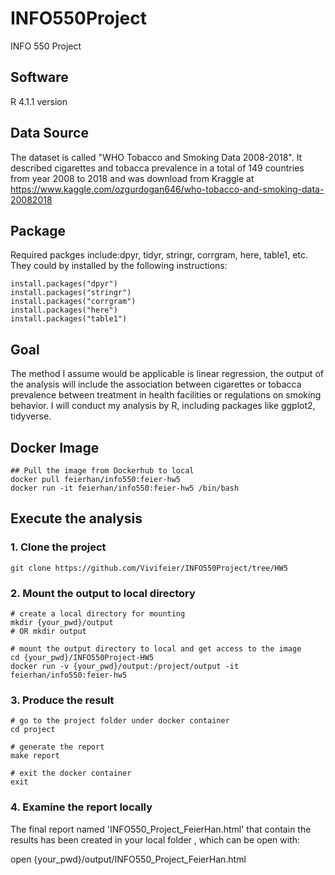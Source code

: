 # INFO550Project
INFO 550 Project

## Software
   R 4.1.1 version

## Data Source

   The dataset is called "WHO Tobacco and Smoking Data 2008-2018". It described cigarettes and tobacca prevalence in a total of 149 countries from year 2008 to 2018 and was download from Kraggle at https://www.kaggle.com/ozgurdogan646/who-tobacco-and-smoking-data-20082018

## Package
  Required packges include:dpyr, tidyr, stringr, corrgram, here, table1, etc.
  They could by installed by the following instructions:
  
```
install.packages("dpyr")
install.packages("stringr")
install.packages("corrgram")
install.packages("here")
install.packages("table1")
```
## Goal
  The method I assume would be applicable is linear regression, the output of the analysis will include the association between cigarettes or tobacca prevalence between treatment in health facilities or regulations on smoking behavior. I will conduct my analysis by R, including packages like ggplot2, tidyverse.
  
## Docker Image
```
## Pull the image from Dockerhub to local
docker pull feierhan/info550:feier-hw5
docker run -it feierhan/info550:feier-hw5 /bin/bash
```

## Execute the analysis

### 1. Clone the project
```
git clone https://github.com/Vivifeier/INFO550Project/tree/HW5
```

### 2. Mount the output to local directory
```
# create a local directory for mounting
mkdir {your_pwd}/output
# OR mkdir output

# mount the output directory to local and get access to the image
cd {your_pwd}/INFO550Project-HW5
docker run -v {your_pwd}/output:/project/output -it feierhan/info550:feier-hw5
```

### 3. Produce the result
```
# go to the project folder under docker container
cd project

# generate the report
make report

# exit the docker container
exit
```

### 4. Examine the report locally

The final report named 'INFO550_Project_FeierHan.html' that contain the results has been created in your local folder , which can be open with:

open {your_pwd}/output/INFO550_Project_FeierHan.html
```
